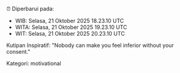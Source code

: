 ⏰ Diperbarui pada:
- WIB: Selasa, 21 Oktober 2025 18.23.10 UTC
- WITA: Selasa, 21 Oktober 2025 19.23.10 UTC
- WIT: Selasa, 21 Oktober 2025 20.23.10 UTC

Kutipan Inspiratif:
"Nobody can make you feel inferior without your consent."


Kategori: motivational


